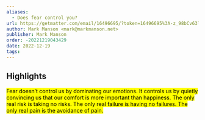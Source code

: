 ```yaml
---
aliases:
  - Does fear control you?
url: https://getmatter.com/email/16496695/?token=16496695%3A-z_98bCv63lRTiJR3x4m8fSmgaY
author: Mark Manson <mark@markmanson.net>
publisher: Mark Manson
order: -20221219043429
date: 2022-12-19
tags:
---
```


## Highlights
<mark>Fear doesn’t control us by dominating our emotions. It controls us by quietly convincing us that our comfort is more important than happiness. The only real risk is taking no risks. The only real failure is having no failures. The only real pain is the avoidance of pain.</mark>

